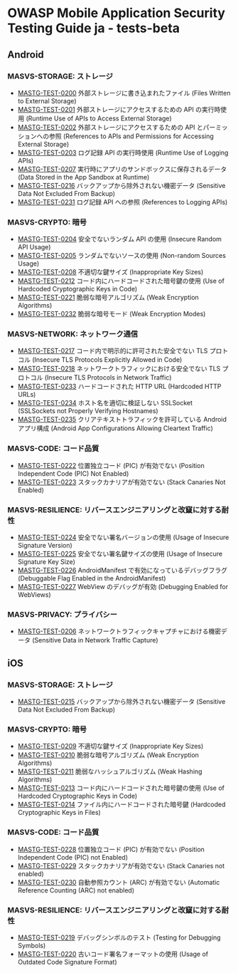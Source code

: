 # OWASP Mobile Application Security Testing Guide ja - tests-beta

## Android

### MASVS-STORAGE: ストレージ

- [MASTG-TEST-0200](tests-beta/android/MASVS-STORAGE/MASTG-TEST-0200.md) 外部ストレージに書き込まれたファイル (Files Written to External Storage)
- [MASTG-TEST-0201](tests-beta/android/MASVS-STORAGE/MASTG-TEST-0201.md) 外部ストレージにアクセスするための API の実行時使用 (Runtime Use of APIs to Access External Storage)
- [MASTG-TEST-0202](tests-beta/android/MASVS-STORAGE/MASTG-TEST-0202.md) 外部ストレージにアクセスするための API とパーミッションへの参照 (References to APIs and Permissions for Accessing External Storage)
- [MASTG-TEST-0203](tests-beta/android/MASVS-STORAGE/MASTG-TEST-0203.md) ログ記録 API の実行時使用 (Runtime Use of Logging APIs)
- [MASTG-TEST-0207](tests-beta/android/MASVS-STORAGE/MASTG-TEST-0207.md) 実行時にアプリのサンドボックスに保存されるデータ (Data Stored in the App Sandbox at Runtime)
- [MASTG-TEST-0216](tests-beta/android/MASVS-STORAGE/MASTG-TEST-0216.md) バックアップから除外されない機密データ (Sensitive Data Not Excluded From Backup)
- [MASTG-TEST-0231](tests-beta/android/MASVS-STORAGE/MASTG-TEST-0231.md) ログ記録 API への参照 (References to Logging APIs)

### MASVS-CRYPTO: 暗号

- [MASTG-TEST-0204](tests-beta/android/MASVS-CRYPTO/MASTG-TEST-0204.md) 安全でないランダム API の使用 (Insecure Random API Usage)
- [MASTG-TEST-0205](tests-beta/android/MASVS-CRYPTO/MASTG-TEST-0205.md) ランダムでないソースの使用 (Non-random Sources Usage)
- [MASTG-TEST-0208](tests-beta/android/MASVS-CRYPTO/MASTG-TEST-0208.md) 不適切な鍵サイズ (Inappropriate Key Sizes)
- [MASTG-TEST-0212](tests-beta/android/MASVS-CRYPTO/MASTG-TEST-0212.md) コード内にハードコードされた暗号鍵の使用 (Use of Hardcoded Cryptographic Keys in Code)
- [MASTG-TEST-0221](tests-beta/android/MASVS-CRYPTO/MASTG-TEST-0221.md) 脆弱な暗号アルゴリズム (Weak Encryption Algorithms)
- [MASTG-TEST-0232](tests-beta/android/MASVS-CRYPTO/MASTG-TEST-0232.md) 脆弱な暗号モード (Weak Encryption Modes)

### MASVS-NETWORK: ネットワーク通信

- [MASTG-TEST-0217](tests-beta/android/MASVS-NETWORK/MASTG-TEST-0217.md) コード内で明示的に許可された安全でない TLS プロトコル (Insecure TLS Protocols Explicitly Allowed in Code)
- [MASTG-TEST-0218](tests-beta/android/MASVS-NETWORK/MASTG-TEST-0218.md) ネットワークトラフィックにおける安全でない TLS プロトコル (Insecure TLS Protocols in Network Traffic)
- [MASTG-TEST-0233](tests-beta/android/MASVS-NETWORK/MASTG-TEST-0233.md) ハードコードされた HTTP URL  (Hardcoded HTTP URLs)
- [MASTG-TEST-0234](tests-beta/android/MASVS-NETWORK/MASTG-TEST-0234.md) ホスト名を適切に検証しない SSLSocket (SSLSockets not Properly Verifying Hostnames)
- [MASTG-TEST-0235](tests-beta/android/MASVS-NETWORK/MASTG-TEST-0235.md) クリアテキストトラフィックを許可している Android アプリ構成 (Android App Configurations Allowing Cleartext Traffic)

### MASVS-CODE: コード品質

- [MASTG-TEST-0222](tests-beta/android/MASVS-CODE/MASTG-TEST-0222.md) 位置独立コード (PIC) が有効でない (Position Independent Code (PIC) Not Enabled)
- [MASTG-TEST-0223](tests-beta/android/MASVS-CODE/MASTG-TEST-0223.md) スタックカナリアが有効でない (Stack Canaries Not Enabled)

### MASVS-RESILIENCE: リバースエンジニアリングと改竄に対する耐性

- [MASTG-TEST-0224](tests-beta/android/MASVS-RESILIENCE/MASTG-TEST-0224.md) 安全でない署名バージョンの使用 (Usage of Insecure Signature Version)
- [MASTG-TEST-0225](tests-beta/android/MASVS-RESILIENCE/MASTG-TEST-0225.md) 安全でない署名鍵サイズの使用 (Usage of Insecure Signature Key Size)
- [MASTG-TEST-0226](tests-beta/android/MASVS-RESILIENCE/MASTG-TEST-0226.md) AndroidManifest で有効になっているデバッグフラグ (Debuggable Flag Enabled in the AndroidManifest)
- [MASTG-TEST-0227](tests-beta/android/MASVS-RESILIENCE/MASTG-TEST-0227.md) WebView のデバッグが有効 (Debugging Enabled for WebViews)

### MASVS-PRIVACY: プライバシー

- [MASTG-TEST-0206](tests-beta/android/MASVS-PRIVACY/MASTG-TEST-0206.md) ネットワークトラフィックキャプチャにおける機密データ (Sensitive Data in Network Traffic Capture)

## iOS

### MASVS-STORAGE: ストレージ

- [MASTG-TEST-0215](tests-beta/ios/MASVS-STORAGE/MASTG-TEST-0215.md) バックアップから除外されない機密データ (Sensitive Data Not Excluded From Backup)

### MASVS-CRYPTO: 暗号

- [MASTG-TEST-0209](tests-beta/ios/MASVS-CRYPTO/MASTG-TEST-0209.md) 不適切な鍵サイズ (Inappropriate Key Sizes)
- [MASTG-TEST-0210](tests-beta/ios/MASVS-CRYPTO/MASTG-TEST-0210.md) 脆弱な暗号アルゴリズム (Weak Encryption Algorithms)
- [MASTG-TEST-0211](tests-beta/ios/MASVS-CRYPTO/MASTG-TEST-0211.md) 脆弱なハッシュアルゴリズム (Weak Hashing Algorithms)
- [MASTG-TEST-0213](tests-beta/ios/MASVS-CRYPTO/MASTG-TEST-0213.md) コード内にハードコードされた暗号鍵の使用 (Use of Hardcoded Cryptographic Keys in Code)
- [MASTG-TEST-0214](tests-beta/ios/MASVS-CRYPTO/MASTG-TEST-0214.md) ファイル内にハードコードされた暗号鍵 (Hardcoded Cryptographic Keys in Files)

### MASVS-CODE: コード品質

- [MASTG-TEST-0228](tests-beta/ios/MASVS-CODE/MASTG-TEST-0228.md) 位置独立コード (PIC) が有効でない (Position Independent Code (PIC) not Enabled)
- [MASTG-TEST-0229](tests-beta/ios/MASVS-CODE/MASTG-TEST-0229.md) スタックカナリアが有効でない (Stack Canaries not enabled)
- [MASTG-TEST-0230](tests-beta/ios/MASVS-CODE/MASTG-TEST-0230.md) 自動参照カウント (ARC) が有効でない (Automatic Reference Counting (ARC) not enabled)

### MASVS-RESILIENCE: リバースエンジニアリングと改竄に対する耐性

- [MASTG-TEST-0219](tests-beta/ios/MASVS-RESILIENCE/MASTG-TEST-0219.md) デバッグシンボルのテスト (Testing for Debugging Symbols)
- [MASTG-TEST-0220](tests-beta/ios/MASVS-RESILIENCE/MASTG-TEST-0220.md) 古いコード署名フォーマットの使用 (Usage of Outdated Code Signature Format)
